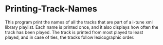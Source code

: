 # Printing-Track-Names
This program print the names of all the tracks that are part of a i-tune xml library playlist.
Each name is printed once, and it also displays how often the track has been played.
The track is printed from most played to least played, and in case of ties, the tracks follow lexicographic order.



